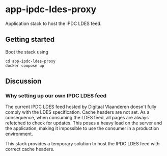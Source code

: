 # app-ipdc-ldes-proxy
Application stack to host the IPDC LDES feed.

## Getting started

Boot the stack using

    cd app-ipdc-ldes-proxy
    docker compose up

## Discussion
### Why setting up our own IPDC LDES feed
The current IPDC LDES feed hosted by Digitaal Vlaanderen doesn't fully comply with the LDES specification. Cache headers are not set. As a consequence, when consuming the LDES feed, all pages are always refetched to check for updates. This poses a heavy load on the server and the application, making it impossible to use the consumer in a production environment.

This stack provides a temporary solution to host the IPDC LDES feed with correct cache headers.
